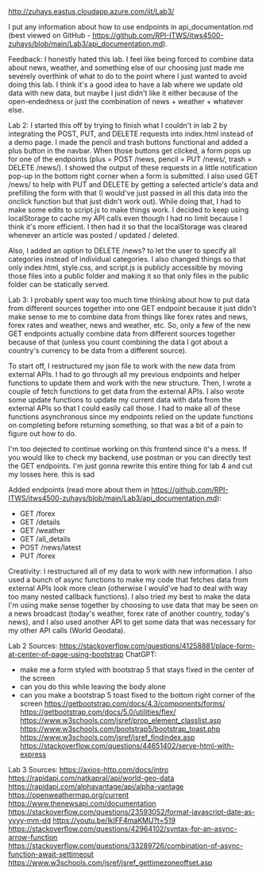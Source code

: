 http://zuhays.eastus.cloudapp.azure.com/iit/Lab3/

I put any information about how to use endpoints in api_documentation.md (best viewed on GitHub - https://github.com/RPI-ITWS/itws4500-zuhays/blob/main/Lab3/api_documentation.md).


Feedback:
I honestly hated this lab. I feel like being forced to combine data about news, weather, and something else of our choosing just made me severely overthink of what to do to the point where I just wanted to avoid doing this lab. I think it's a good idea to have a lab where we update old data with new data, but maybe I just didn't like it either because of the open-endedness or just the combination of news + weather + whatever else.


Lab 2:
I started this off by trying to finish what I couldn't in lab 2 by integrating the POST, PUT, and DELETE requests into index.html instead of a demo page. I made the pencil and trash buttons functional and added a plus button in the navbar. When those buttons get clicked, a form pops up for one of the endpoints (plus = POST /news, pencil = PUT /news/<uuid>, trash = DELETE /news/<uuid>). I showed the output of these requests in a little notification pop-up in the bottom right corner when a form is submitted. I also used GET /news/<uuid> to help with PUT and DELETE by getting a selected article's data and prefilling the form with that (I would've just passed in all this data into the onclick function but that just didn't work out).
While doing that, I had to make some edits to script.js to make things work. I decided to keep using localStorage to cache my API calls even though I had no limit because I think it's more efficient. I then had it so that the localStorage was cleared whenever an article was posted / updated / deleted.

Also, I added an option to DELETE /news?<uuid> to let the user to specify all categories instead of individual categories. I also changed things so that only index.html, style.css, and script.js is publicly accessible by moving those files into a public folder and making it so that only files in the public folder can be statically served.


Lab 3:
I probably spent way too much time thinking about how to put data from different sources together into one GET endpoint because it just didn't make sense to me to combine data from things like forex rates and news, forex rates and weather, news and weather, etc. So, only a few of the new GET endpoints actually combine data from different sources together because of that (unless you count combining the data I got about a country's currency to be data from a different source).

To start off, I restructured my json file to work with the new data from external APIs. I had to go through all my previous endpoints and helper functions to update them and work with the new structure. Then, I wrote a couple of fetch functions to get data from the external APIs. I also wrote some update functions to update my current data with data from the external APIs so that I could easily call those. I had to make all of these functions asynchronous since my endpoints relied on the update functions on completing before returning something, so that was a bit of a pain to figure out how to do.

I'm too dejected to continue working on this frontend since it's a mess. If you would like to check my backend, use postman or you can directly test the GET endpoints. I'm just gonna rewrite this entire thing for lab 4 and cut my losses here. this is sad

Added endpoints (read more about them in https://github.com/RPI-ITWS/itws4500-zuhays/blob/main/Lab3/api_documentation.md):
- GET /forex
- GET /details
- GET /weather
- GET /all_details
- POST /news/latest
- PUT /forex


Creativity:
I restructured all of my data to work with new information. I also used a bunch of async functions to make my code that fetches data from external APIs look more clean (otherwise I would've had to deal with way too many nested callback functions). I also tried my best to make the data I'm using make sense together by choosing to use data that may be seen on a news broadcast (today's weather, forex rate of another country, today's news), and I also used another API to get some data that was necessary for my other API calls (World Geodata).


Lab 2 Sources:
https://stackoverflow.com/questions/41258881/place-form-at-center-of-page-using-bootstrap
ChatGPT:
- make me a form styled with bootstrap 5 that stays fixed in the center of the screen
- can you do this while leaving the body alone
- can you make a bootstrap 5 toast fixed to the bottom right corner of the screen
https://getbootstrap.com/docs/4.3/components/forms/
https://getbootstrap.com/docs/5.0/utilities/flex/
https://www.w3schools.com/jsref/prop_element_classlist.asp
https://www.w3schools.com/bootstrap5/bootstrap_toast.php
https://www.w3schools.com/jsref/jsref_findindex.asp
https://stackoverflow.com/questions/44651402/serve-html-with-express


Lab 3 Sources:
https://axios-http.com/docs/intro
https://rapidapi.com/natkapral/api/world-geo-data
https://rapidapi.com/alphavantage/api/alpha-vantage
https://openweathermap.org/current
https://www.thenewsapi.com/documentation
https://stackoverflow.com/questions/23593052/format-javascript-date-as-yyyy-mm-dd
https://youtu.be/lkIFF4maKMU?t=519
https://stackoverflow.com/questions/42964102/syntax-for-an-async-arrow-function
https://stackoverflow.com/questions/33289726/combination-of-async-function-await-settimeout
https://www.w3schools.com/jsref/jsref_gettimezoneoffset.asp